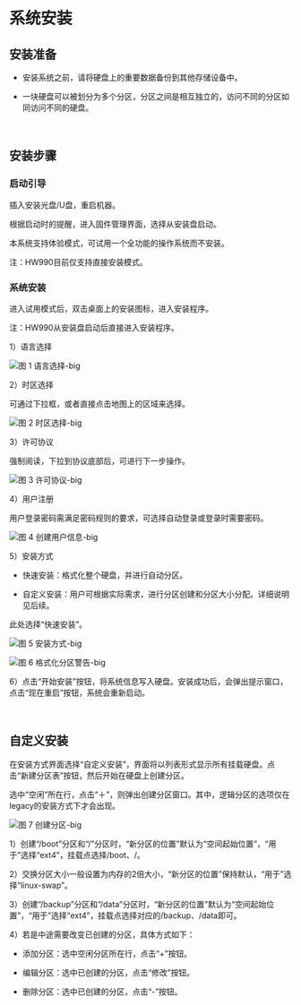# 系统安装
## 安装准备
* 安装系统之前，请将硬盘上的重要数据备份到其他存储设备中。

* 一块硬盘可以被划分为多个分区，分区之间是相互独立的，访问不同的分区如同访问不同的硬盘。

<br>

## 安装步骤
### 启动引导
插入安装光盘/U盘，重启机器。

根据启动时的提醒，进入固件管理界面，选择从安装盘启动。

本系统支持体验模式，可试用一个全功能的操作系统而不安装。

注：HW990目前仅支持直接安装模式。

### 系统安装
进入试用模式后，双击桌面上的安装图标，进入安装程序。

注：HW990从安装盘启动后直接进入安装程序。

1）语言选择

![图 1 语言选择-big](image/1.png)

2）时区选择

可通过下拉框，或者直接点击地图上的区域来选择。

![图 2 时区选择-big](image/2.png)

3）许可协议

强制阅读，下拉到协议底部后，可进行下一步操作。

![图 3 许可协议-big](image/3.png)

4）用户注册

用户登录密码需满足密码规则的要求，可选择自动登录或登录时需要密码。

![图 4 创建用户信息-big](image/4.png)

5）安装方式

- 快速安装：格式化整个硬盘，并进行自动分区。

- 自定义安装：用户可根据实际需求，进行分区创建和分区大小分配。详细说明见后续。

此处选择“快速安装”。

![图 5 安装方式-big](image/5.png)

![图 6 格式化分区警告-big](image/6.png)

6）点击“开始安装”按钮，将系统信息写入硬盘。安装成功后，会弹出提示窗口，点击“现在重启”按钮，系统会重新启动。

<br>

## 自定义安装
在安装方式界面选择“自定义安装”，界面将以列表形式显示所有挂载硬盘。点击“新建分区表”按钮，然后开始在硬盘上创建分区。

选中“空闲”所在行，点击“＋”，则弹出创建分区窗口。其中，逻辑分区的选项仅在legacy的安装方式下才会出现。

![图 7 创建分区-big](image/7.png)

1）创建“/boot”分区和“/”分区时，“新分区的位置”默认为“空间起始位置”，“用于”选择“ext4”，挂载点选择/boot、/。

2）交换分区大小一般设置为内存的2倍大小，“新分区的位置”保持默认，“用于”选择“linux-swap”。

3）创建“/backup”分区和“/data”分区时，“新分区的位置”默认为“空间起始位置”，“用于”选择“ext4”，挂载点选择对应的/backup、/data即可。

4）若是中途需要改变已创建的分区，具体方式如下：

- 添加分区：选中空闲分区所在行，点击“+”按钮。

- 编辑分区：选中已创建的分区，点击“修改”按钮。

- 删除分区：选中已创建的分区，点击“-”按钮。
